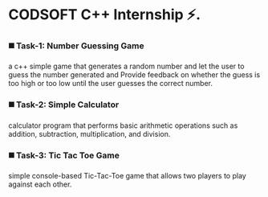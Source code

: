 <h1> CODSOFT C++ Internship ⚡️. </h1>

<h3> ◼️ Task-1: Number Guessing Game </h3>
<p> a c++ simple game that generates a random number and let the user to guess the number generated and Provide feedback on whether the guess is too
high or too low until the user guesses the correct number. </p>

<h3> ◼️ Task-2: Simple Calculator </h3>
<p> calculator program that performs basic arithmetic operations such as addition, subtraction, multiplication, and division. </p>

<h3> ◼️ Task-3: Tic Tac Toe Game </h3>
<p> simple console-based Tic-Tac-Toe game that allows two players to play against each other. </p>
